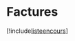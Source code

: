 # Factures

[!include[listeencours](factures.listeencours.autogen.md)]















































